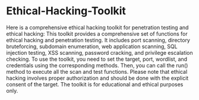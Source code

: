 # Ethical-Hacking-Toolkit

Here is a comprehensive ethical hacking toolkit for penetration testing and ethical hacking:
This toolkit provides a comprehensive set of functions for ethical hacking and penetration testing. 
It includes port scanning, directory bruteforcing, subdomain enumeration, web application scanning, SQL injection testing, XSS scanning, password cracking, and privilege escalation checking.
To use the toolkit, you need to set the target, port, wordlist, and credentials using the corresponding methods. Then, you can call the run() method to execute all the scan and test functions.
Please note that ethical hacking involves proper authorization and should be done with the explicit consent of the target. The toolkit is for educational and ethical purposes only.
